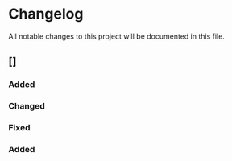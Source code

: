 # Changelog

All notable changes to this project will be documented in this file.

## []

### Added



### Changed



### Fixed



### Added


